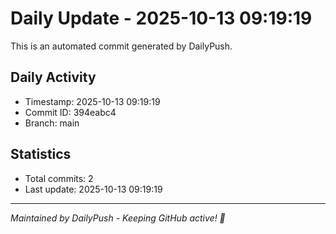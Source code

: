 # Daily Update - 2025-10-13 09:19:19

This is an automated commit generated by DailyPush.

## Daily Activity
- Timestamp: 2025-10-13 09:19:19
- Commit ID: 394eabc4
- Branch: main

## Statistics
- Total commits: 2
- Last update: 2025-10-13 09:19:19

---
*Maintained by DailyPush - Keeping GitHub active! 🚀*
